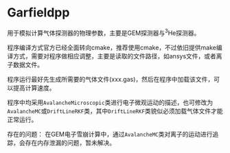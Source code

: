 # Garfieldpp
用于模拟计算气体探测器的物理参数，主要是GEM探测器与<sup>3</sup>He探测器。

程序编译方式官方已经全面转向cmake，推荐使用cmake，不过依旧提供make编译方式，需要对程序做相应调整，主要是读取的文件路径，如ansys文件，或者离子数据文件。

程序运行最好先生成所需要的气体文件(xxx.gas)，然后在程序中加载该文件，可以提高计算速度。

程序中均采用`AvalancheMicroscopic`类进行电子微观运动的描述，也可修改为`AvalancheMC`或`DriftLineRKF`类，其中`DriftLineRKF`类貌似必须加载气体文件才能正常运行。

存在的问题：
在GEM电子雪崩计算中，通过`AvalancheMC`类对离子的运动进行追踪，会存在内存泄漏的问题，暂未解决。
